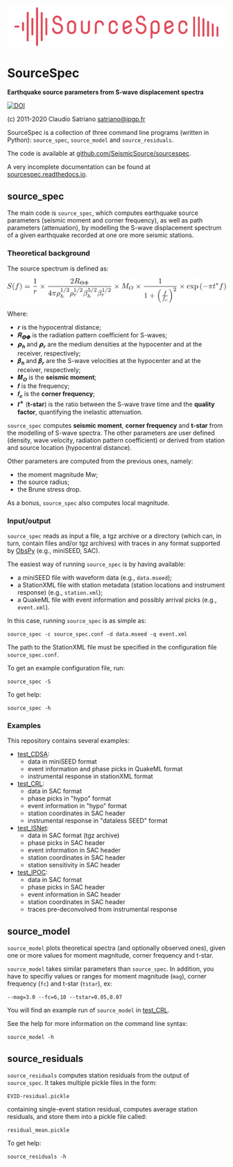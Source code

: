 <img src="imgs/SourceSpec_logo.png" width="600">

# SourceSpec
**Earthquake source parameters from S-wave displacement spectra**

[![DOI](https://zenodo.org/badge/DOI/10.5281/zenodo.3688587.svg)](https://doi.org/10.5281/zenodo.3688587)

(c) 2011-2020 Claudio Satriano <satriano@ipgp.fr>

SourceSpec is a collection of three command line programs (written in
Python): `source_spec`, `source_model` and `source_residuals`.

The code is available at
[github.com/SeismicSource/sourcespec](https://github.com/SeismicSource/sourcespec).

A very incomplete documentation can be found at
[sourcespec.readthedocs.io](https://sourcespec.readthedocs.io).

## source_spec

The main code is `source_spec`, which computes earthquake source
parameters (seismic moment and corner frequency), as well as path
parameters (attenuation), by modelling the S-wave displacement
spectrum of a given earthquake recorded at one ore more seismic
stations.

### Theoretical background

The source spectrum is defined as:

<img src="imgs/source_model_equation.png" width="600">

Where:

 - 𝒓 is the hypocentral distance;
 - 𝑹<sub>𝞗𝞥</sub> is the radiation pattern coefficient for S-waves;
 - 𝞺<sub>𝒉</sub> and 𝞺<sub>𝒓</sub> are the medium densities at the
   hypocenter and at the receiver, respectively;
 - 𝜷<sub>𝒉</sub> and 𝜷<sub>𝒓</sub> are the S-wave velocities at the
   hypocenter and at the receiver, respectively;
 - 𝜧<sub>𝑶</sub> is the **seismic moment**;
 - 𝒇 is the frequency;
 - 𝒇<sub>𝒄</sub> is the **corner frequency**;
 - 𝒕<sup>∗</sup> (**t-star**) is the ratio between the S-wave trave
   time and the **quality factor**, quantifying the inelastic
   attenuation.

`source_spec` computes **seismic moment**, **corner frequency** and
**t-star** from the modelling of S-wave spectra.  The other parameters
are user defined (density, wave velocity, radiation pattern
coefficient) or derived from station and source location (hypocentral
distance).

Other parameters are computed from the previous ones, namely:

 - the moment magnitude Mw;
 - the source radius;
 - the Brune stress drop.

As a bonus, `source_spec` also computes local magnitude.

### Input/output

`source_spec` reads as input a file, a tgz archive or a directory (which can,
in turn, contain files and/or tgz archives) with traces in any format supported
by [ObsPy](https://obspy.org) (e.g., miniSEED, SAC).

The easiest way of running `source_spec` is by having available:

 - a miniSEED file with waveform data (e.g., `data.mseed`);
 - a StationXML file with station metadata (station locations and instrument
   response) (e.g., `station.xml`);
 - a QuakeML file with event information and possibly arrival picks (e.g.,
   `event.xml`).

In this case, running `source_spec` is as simple as:

    source_spec -c source_spec.conf -d data.mseed -q event.xml

The path to the StationXML file must be specified in the configuration file
`source_spec.conf`.

To get an example configuration file, run:

    source_spec -S

To get help:

    source_spec -h


### Examples

This repository contains several examples:

  - [test_CDSA](test_CDSA):
    - data in miniSEED format
    - event information and phase picks in QuakeML format
    - instrumental response in stationXML format
  - [test_CRL](test_CRL):
    - data in SAC format
    - phase picks in "hypo" format
    - event information in "hypo" format
    - station coordinates in SAC header
    - instrumental response in "dataless SEED" format
  - [test_ISNet](test_ISNet):
    - data in SAC format (tgz archive)
    - phase picks in SAC header
    - event information in SAC header
    - station coordinates in SAC header
    - station sensitivity in SAC header
  - [test_IPOC](test_IPOC):
    - data in SAC format
    - phase picks in SAC header
    - event information in SAC header
    - station coordinates in SAC header
    - traces pre-deconvolved from instrumental response


## source_model
`source_model` plots theoretical spectra (and optionally observed ones), given
one or more values for moment magnitude, corner frequency and t-star.

`source_model` takes similar parameters than `source_spec`.  In addition, you
have to specifiy values or ranges for moment magnitude (`mag`), corner
frequency (`fc`) and t-star (`tstar`), ex:

    --mag=3.0 --fc=6,10 --tstar=0.05,0.07

You will find an example run of `source_model` in [test_CRL](test_CRL).

See the help for more information on the command line syntax:

    source_model -h


## source_residuals
`source_residuals` computes station residuals from the output of `source_spec`.
It takes multiple pickle files in the form:

    EVID-residual.pickle

containing single-event station residual, computes average station residuals,
and store them into a pickle file called:

    residual_mean.pickle

To get help:

    source_residuals -h
